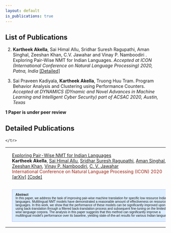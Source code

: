 ```yaml
---
layout: default
is_publications: true
---
```

## List of Publications

2. **Kartheek Akella**, Sai Himal Allu, Sridhar Suresh Ragupathi, Aman Singhal, Zeeshan Khan, C.V. Jawahar and Vinay P. Namboodiri
. Exploring Pair-Wise NMT for Indian Languages. *Accepted at ICON (International Conference on Natural Language Processing) 2020, Patna, India* <a href="#exploring_pairwise">[Detailed]</a>

1. Sai Praveen Kadiyala, **Kartheek Akella**, Truong Huu Tram. Program Behavior Analysis and Clustering using Performance Counters. *Accepted at DYNAMICS (DYnamic and Novel Advances in Machine Learning and Intelligent Cyber Security) part of ACSAC 2020, Austin, Texas*

**1 Paper is under peer review**

## Detailed Publications
<table width="100%" align="center" border="0" cellspacing="0" cellpadding="20" style="border-style: none ">


<tbody id="exploring_pairwise">
	<tr>
		<td width="35%"><img src="/images/exploring_pairwise.jpg" width="250" style="border-style: none"></td>
		<td width="65%" valign="top">
			<p>
				<a href="https://arxiv.org/abs/2012.05786">Exploring Pair-Wise NMT for Indian Languages</a> <br>
				<strong>Kartheek Akella</strong>,
                <a href="https://wannabeog.github.io/"> Sai Himal Allu</a>,
                <a href="">Sridhar Suresh Ragupathi</a>,
                <a href="">Aman Singhal</a>,
                <a href="">Zeeshan Khan</a>,
				<a href="https://www.cse.iitk.ac.in/users/vinaypn/">Vinay P. Namboodiri</a>,
				<a href="http://faculty.iiit.ac.in/~jawahar/">C. V. Jawahar</a> <br>
			<span style="color:#9A2617;">International Conference on Natural Language Processing (ICON) 2020</span>
				<br>
                <a href="https://arxiv.org/abs/2012.05786">[arXiv]</a>
                <a href="https://github.com/asvskartheek/fairseq-working">[Code]</a>
				<br><br>
<div style="height:80px;width:500px;overflow:auto;background-color:#def;scrollbar-base-color:gold;font-family:sans-serif;font-size:10px;padding:10px;overflow:auto;border:1px solid #abf;"><strong>Abstract</strong><br>
In this paper, we address the task of improving pair-wise machine translation for specific low resource Indian languages. Multilingual NMT models have demonstrated a reasonable amount of effectiveness on resource-poor languages. In this work, we show that the performance of these models can be significantly improved upon by using back-translation through a filtered back-translation process and subsequent fine-tuning on the limited pair-wise language corpora. The analysis in this paper suggests that this method can significantly improve a multilingual model's performance over its baseline, yielding state-of-the-art results for various Indian languages.

</div>
			</p>
		</td>
		
	</tr>		
</tbody>


</table>